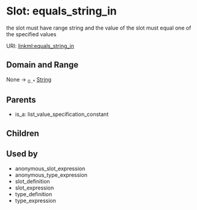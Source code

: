 
# Slot: equals_string_in


the slot must have range string and the value of the slot must equal one of the specified values

URI: [linkml:equals_string_in](https://w3id.org/linkml/equals_string_in)


## Domain and Range

None &#8594;  <sub>0..\*</sub> [String](types/String.md)

## Parents

 *  is_a: list_value_specification_constant

## Children


## Used by

 * anonymous_slot_expression
 * anonymous_type_expression
 * slot_definition
 * slot_expression
 * type_definition
 * type_expression
